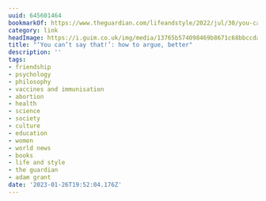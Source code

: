 ```yaml
---
uuid: 645601464
bookmarkOf: https://www.theguardian.com/lifeandstyle/2022/jul/30/you-cant-say-that-how-to-argue-better?utm_source=densediscovery
category: link
headImage: https://i.guim.co.uk/img/media/13765b574098469b8671c68bbccdac3c2b197734/0_3265_6172_3701/master/6172.jpg?width=1200&height=630&quality=85&auto=format&fit=crop&overlay-align=bottom%2Cleft&overlay-width=100p&overlay-base64=L2ltZy9zdGF0aWMvb3ZlcmxheXMvdGctZGVmYXVsdC5wbmc&enable=upscale&s=ee1a50ae76700e7b303ede064b717860
title: "‘You can’t say that!’: how to argue, better"
description: ''
tags:
- friendship
- psychology
- philosophy
- vaccines and immunisation
- abortion
- health
- science
- society
- culture
- education
- women
- world news
- books
- life and style
- the guardian
- adam grant
date: '2023-01-26T19:52:04.176Z'
---
```



